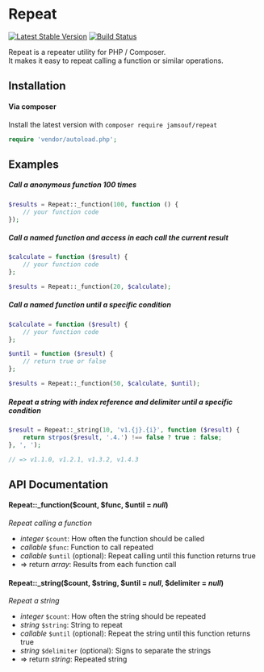 Repeat
=========

[![Latest Stable Version](https://poser.pugx.org/jamsouf/repeat/v/stable.svg)](https://packagist.org/packages/jamsouf/repeat)
[![Build Status](https://travis-ci.org/jamsouf/php-repeat.svg?branch=master)](https://travis-ci.org/jamsouf/php-repeat)

Repeat is a repeater utility for PHP / Composer.  
It makes it easy to repeat calling a function or similar operations.

Installation
-----

#### Via composer
Install the latest version with `composer require jamsouf/repeat`

``` php
require 'vendor/autoload.php';
```

Examples
-----

##### Call a anonymous function 100 times

``` php
$results = Repeat::_function(100, function () {
    // your function code
});
```

##### Call a named function and access in each call the current result

``` php
$calculate = function ($result) {
    // your function code
};

$results = Repeat::_function(20, $calculate);
```

##### Call a named function until a specific condition

``` php
$calculate = function ($result) {
    // your function code
};

$until = function ($result) {
    // return true or false
};

$results = Repeat::_function(50, $calculate, $until);
```

##### Repeat a string with index reference and delimiter until a specific condition

``` php
$result = Repeat::_string(10, 'v1.{j}.{i}', function ($result) {
    return strpos($result, '.4.') !== false ? true : false;
}, ', ');

// => v1.1.0, v1.2.1, v1.3.2, v1.4.3
```

API Documentation
-----

#### **Repeat::_function**($count, $func, $until = _null_)
_Repeat calling a function_
* _integer_ `$count`: How often the function should be called
* _callable_ `$func`: Function to call repeated
* _callable_ `$until` (optional): Repeat calling until this function returns true
* => return _array_: Results from each function call

#### **Repeat::_string**($count, $string, $until = _null_, $delimiter = _null_)
_Repeat a string_
* _integer_ `$count`: How often the string should be repeated
* _string_ `$string`: String to repeat
* _callable_ `$until` (optional): Repeat the string until this function returns true
* _string_ `$delimiter` (optional): Signs to separate the strings
* => return _string_: Repeated string
